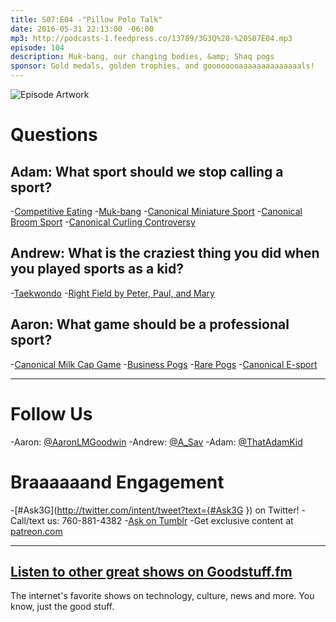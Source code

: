 ```yaml
---
title: S07:E04 -"Pillow Polo Talk"
date: 2016-05-31 22:13:00 -06:00
mp3: http://podcasts-1.feedpress.co/13789/3G3Q%20-%20S07E04.mp3
episode: 104
description: Muk-bang, our changing bodies, &amp; Shaq pogs
sponsor: Gold medals, golden trophies, and goooooooaaaaaaaaaaaaaals!
---
```


![Episode Artwork][1]

# Questions

## Adam: What sport should we stop calling a sport?

-[Competitive Eating][2]
-[Muk-bang][3]
-[Canonical Miniature Sport][4]
-[Canonical Broom Sport][5]
-[Canonical Curling Controversy][6]

## Andrew: What is the craziest thing you did when you played sports as a kid?

-[Taekwondo][7]
-[Right Field by Peter, Paul, and Mary][8]

## Aaron: What game should be a professional sport?

-[Canonical Milk Cap Game][9]
-[Business Pogs][10]
-[Rare Pogs][11]
-[Canonical E-sport][12]

***

# Follow Us
-Aaron: [@AaronLMGoodwin](http://twitter.com/aaronlmgoodwin)
-Andrew: [@A_Sav](http://twitter.com/a_sav)
-Adam: [@ThatAdamKid](http://twitter.com/thatadamkid)

# Braaaaaand Engagement
-[#Ask3G](http://twitter.com/intent/tweet?text={#Ask3G }) on Twitter!
-Call/text us: 760-881-4382
-[Ask on Tumblr](http://3g3q.co/ask)
-Get exclusive content at [patreon.com](http://www.patreon.com/3g3q)

***

## [Listen to other great shows on Goodstuff.fm](http://goodstuff.fm/)
The internet's favorite shows on technology, culture, news and more. You know, just the good stuff.

[1]: http://l.gdwn.co/181bM.jpg
[2]: https://en.wikipedia.org/wiki/Competitive_eating
[3]: https://en.wikipedia.org/wiki/Muk-bang
[4]: https://en.wikipedia.org/wiki/Table_tennis
[5]: https://en.wikipedia.org/wiki/Curling
[6]: http://www.cbc.ca/sports/olympics/winter/curling/curling-s-broom-controversy-can-t-be-swept-aside-1.3448870
[7]: https://en.wikipedia.org/wiki/Taekwondo
[8]: https://youtu.be/HXVnb0wveRg
[9]: http://bit.ly/1UfhocS
[10]: http://businesspogs.com/BusinessPogs.com/BusinessPogs.com.html
[11]: http://www.complex.com/style/2011/09/the-10-rarest-pogs-from-the-90s/
[12]: http://www.rocketleaguegame.com
